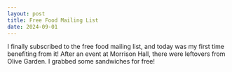```yaml
---
layout: post
title: Free Food Mailing List
date: 2024-09-01
---
```


I finally subscribed to the free food mailing list, and today was my first time benefiting from it! After an event at Morrison Hall, there were leftovers from Olive Garden. I grabbed some sandwiches for free!  